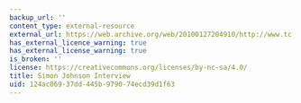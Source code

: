 ```yaml
---
backup_url: ''
content_type: external-resource
external_url: https://web.archive.org/web/20100127204910/http://www.tc.presencing.com/posts/simon-johnson-interview
has_external_licence_warning: true
has_external_license_warning: true
is_broken: ''
license: https://creativecommons.org/licenses/by-nc-sa/4.0/
title: Simon Johnson Interview
uid: 124ac069-37dd-445b-9790-74ecd39d1f63
---
```

